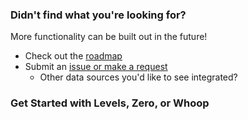 ### Didn't find what you're looking for?
More functionality can be built out in the future! 
- Check out the [roadmap](https://github.com/jbpauly/glucose-sleep-analysis#roadmap)
- Submit an [issue or make a request](https://github.com/jbpauly/glucose-sleep-analysis/issues)
    - Other data sources you'd like to see integrated?

### Get Started with Levels, Zero, or Whoop
